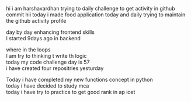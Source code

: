    hi i am harshavardhan  trying to daily challenge to get activity in github commit
 hii today i made food application 
today and daily trying to maintain the github activity profile     
            
   day by day enhancing frontend skills     
    I started 9days ago in backend  
              
   where in the loops        
   I am try to thinking t write th logic    
    today my code challenge day is 57      
      i have   created four repositries yesturday
      
 Today i have completed my new functions concept in python  
 today i have decided to study mca  
 today i have try to practice to get good rank in ap icet
  
